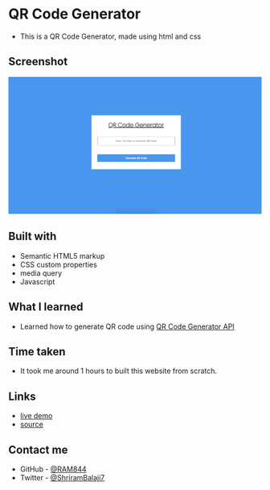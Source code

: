 # QR Code Generator

- This is a QR Code Generator, made using html and css 

## Screenshot

 ![screenshot](./Image/screenshot.png)


## Built with

- Semantic HTML5 markup
- CSS custom properties
- media query
- Javascript


## What I learned
- Learned how to generate QR code using [QR Code Generator API](https://goqr.me/api/doc/create-qr-code/#quickstart)

## Time taken
- It took me around 1 hours to built this website from scratch.

## Links
- [live demo](https://qr-code-generator-02344.netlify.app/)
- [source](https://github.com/RAM844/QR-Code-Generator)


## Contact me
- GitHub - [@RAM844](https://github.com/RAM844)
- Twitter - [@ShriramBalaji7](https://www.twitter.com/ShriramBalaji7)



